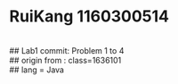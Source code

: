 # RuiKang 1160300514
</br>
## Lab1 commit: Problem 1 to 4
</br>
## origin from : class=1636101
</br>
## lang = Java
